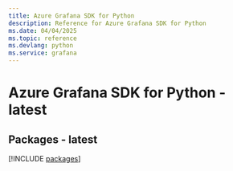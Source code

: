 ```yaml
---
title: Azure Grafana SDK for Python
description: Reference for Azure Grafana SDK for Python
ms.date: 04/04/2025
ms.topic: reference
ms.devlang: python
ms.service: grafana
---
```

# Azure Grafana SDK for Python - latest
## Packages - latest
[!INCLUDE [packages](grafana-index.md)]